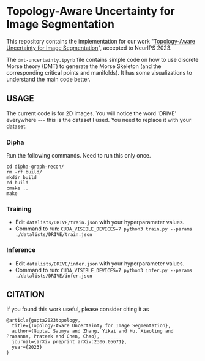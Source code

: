 # Topology-Aware Uncertainty for Image Segmentation
This repository contains the implementation for our work "[Topology-Aware Uncertainty for Image Segmentation](https://arxiv.org/abs/2306.05671)", accepted to NeurIPS 2023. 

The `dmt-uncertainty.ipynb` file contains simple code on how to use discrete Morse theory (DMT) to generate the Morse Skeleton (and the corresponding critical points and manifolds). It has some visualizations to understand the main code better.

## USAGE
The current code is for 2D images. You will notice the word 'DRIVE' everywhere --- this is the dataset I used. You need to replace it with your dataset.

### Dipha
Run the following commands. Need to run this only once.

```
cd dipha-graph-recon/
rm -rf build/
mkdir build
cd build
cmake ..
make
```

### Training
- Edit `datalists/DRIVE/train.json` with your hyperparameter values.
- Command to run: `CUDA_VISIBLE_DEVICES=7 python3 train.py --params ./datalists/DRIVE/train.json`

### Inference
- Edit `datalists/DRIVE/infer.json` with your hyperparameter values.
- Command to run: `CUDA_VISIBLE_DEVICES=7 python3 infer.py --params ./datalists/DRIVE/infer.json`


## CITATION
If you found this work useful, please consider citing it as
```
@article{gupta2023topology,
  title={Topology-Aware Uncertainty for Image Segmentation},
  author={Gupta, Saumya and Zhang, Yikai and Hu, Xiaoling and Prasanna, Prateek and Chen, Chao},
  journal={arXiv preprint arXiv:2306.05671},
  year={2023}
}
```